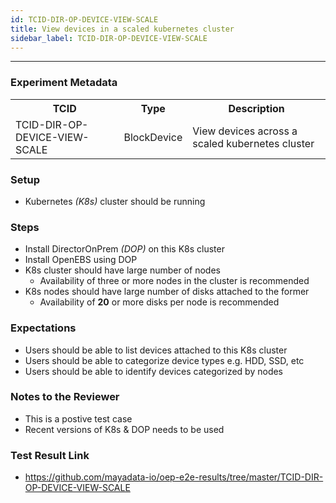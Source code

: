 ```yaml
---
id: TCID-DIR-OP-DEVICE-VIEW-SCALE
title: View devices in a scaled kubernetes cluster
sidebar_label: TCID-DIR-OP-DEVICE-VIEW-SCALE
---
```

------

### Experiment Metadata

<table>
  <tr>
    <th> TCID </th>
    <th> Type </th>
    <th> Description </th>
  </tr>
  <tr>
    <td> TCID-DIR-OP-DEVICE-VIEW-SCALE </td>
    <td> BlockDevice </td>
    <td> View devices across a scaled kubernetes cluster </td>
  </tr>
</table>

### Setup
- Kubernetes _(K8s)_ cluster should be running

### Steps
- Install DirectorOnPrem _(DOP)_ on this K8s cluster
- Install OpenEBS using DOP
- K8s cluster should have large number of nodes
  - Availability of three or more nodes in the cluster is recommended
- K8s nodes should have large number of disks attached to the former
  - Availability of **20** or more disks per node is recommended

### Expectations
- Users should be able to list devices attached to this K8s cluster
- Users should be able to categorize device types e.g. HDD, SSD, etc
- Users should be able to identify devices categorized by nodes

### Notes to the Reviewer
- This is a postive test case
- Recent versions of K8s & DOP needs to be used

### Test Result Link

- https://github.com/mayadata-io/oep-e2e-results/tree/master/TCID-DIR-OP-DEVICE-VIEW-SCALE